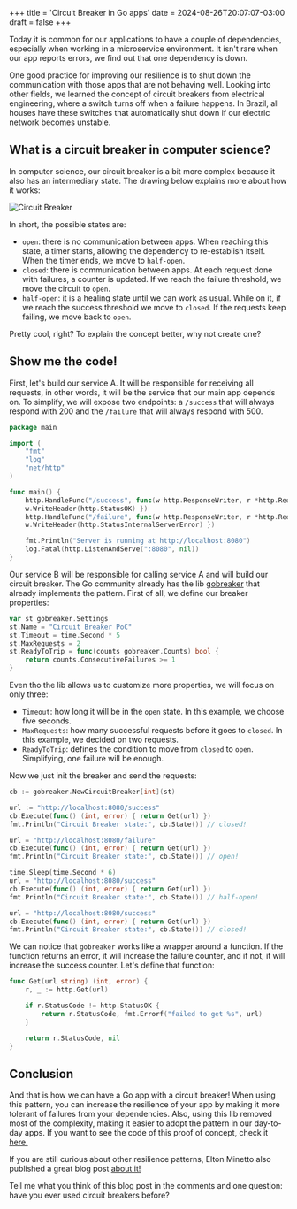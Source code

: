 +++
title = 'Circuit Breaker in Go apps'
date = 2024-08-26T20:07:07-03:00
draft = false
+++

Today it is common for our applications to have a couple of dependencies, especially when working in a microservice environment. It isn't rare when our app reports errors, we find out that one dependency is down.

One good practice for improving our resilience is to shut down the communication with those apps that are not behaving well. Looking into other fields, we learned the concept of circuit breakers from electrical engineering, where a switch turns off when a failure happens. In Brazil, all houses have these switches that automatically shut down if our electric network becomes unstable.

## What is a circuit breaker in computer science?
In computer science, our circuit breaker is a bit more complex because it also has an intermediary state. The drawing below explains more about how it works:

![Circuit Breaker](/img/posts/circuit_breaker.png)

In short, the possible states are:
- `open`: there is no communication between apps. When reaching this state, a timer starts, allowing   the dependency to re-establish itself. When the timer ends, we move to `half-open`.
- `closed`: there is communication between apps. At each request done with failures, a counter is updated. If we reach the failure threshold, we move the circuit to `open`. 
- `half-open`: it is a healing state until we can work as usual. While on it, if we reach the success threshold we move to `closed`. If the requests keep failing, we move back to `open`.

Pretty cool, right? To explain the concept better, why not create one?

## Show me the code!
First, let's build our service A. It will be responsible for receiving all requests, in other words, it will be the service that our main app depends on. To simplify, we will expose two endpoints: a `/success` that will always respond with 200 and the `/failure` that will always respond with 500.

```go
package main

import (
	"fmt"
	"log"
	"net/http"
)

func main() {
	http.HandleFunc("/success", func(w http.ResponseWriter, r *http.Request) { 
    w.WriteHeader(http.StatusOK) })
	http.HandleFunc("/failure", func(w http.ResponseWriter, r *http.Request) { 
    w.WriteHeader(http.StatusInternalServerError) })

	fmt.Println("Server is running at http://localhost:8080")
	log.Fatal(http.ListenAndServe(":8080", nil))
}
```

Our service B will be responsible for calling service A and will build our circuit breaker. The Go community already has the lib [gobreaker](https://github.com/sony/gobreaker) that already implements the pattern. First of all, we define our breaker properties:

```go
var st gobreaker.Settings
st.Name = "Circuit Breaker PoC"
st.Timeout = time.Second * 5
st.MaxRequests = 2
st.ReadyToTrip = func(counts gobreaker.Counts) bool {
	return counts.ConsecutiveFailures >= 1
}
```

Even tho the lib allows us to customize more properties, we will focus on only three:
- `Timeout`: how long it will be in the `open` state. In this example, we choose five seconds.
- `MaxRequests`: how many successful requests before it goes to `closed`. In this example, we decided on two requests.
- `ReadyToTrip`: defines the condition to move from `closed` to `open`. Simplifying, one failure will be enough.

Now we just init the breaker and send the requests:

```go
cb := gobreaker.NewCircuitBreaker[int](st)

url := "http://localhost:8080/success"
cb.Execute(func() (int, error) { return Get(url) })
fmt.Println("Circuit Breaker state:", cb.State()) // closed!

url = "http://localhost:8080/failure"
cb.Execute(func() (int, error) { return Get(url) })
fmt.Println("Circuit Breaker state:", cb.State()) // open!

time.Sleep(time.Second * 6)
url = "http://localhost:8080/success"
cb.Execute(func() (int, error) { return Get(url) })
fmt.Println("Circuit Breaker state:", cb.State()) // half-open!

url = "http://localhost:8080/success"
cb.Execute(func() (int, error) { return Get(url) })
fmt.Println("Circuit Breaker state:", cb.State()) // closed!
```

We can notice that `gobreaker` works like a wrapper around a function. If the function returns an error, it will increase the failure counter, and if not, it will increase the success counter. Let's define that function:
```go
func Get(url string) (int, error) {
	r, _ := http.Get(url)

	if r.StatusCode != http.StatusOK {
		return r.StatusCode, fmt.Errorf("failed to get %s", url)
	}

	return r.StatusCode, nil
}
```

## Conclusion
And that is how we can have a Go app with a circuit breaker! When using this pattern, you can increase the resilience of your app by making it more tolerant of failures from your dependencies. Also, using this lib removed most of the complexity, making it easier to adopt the pattern in our day-to-day apps. If you want to see the code of this proof of concept, check it [here.](https://github.com/mfbmina/poc_circuit_breaker)

If you are still curious about other resilience patterns, Elton Minetto also published a great blog post [about it!](https://eltonminetto.dev/en/post/2024-08-24-resilience-in-communication-between-microservices-using-the-failsafe-go-lib/)

Tell me what you think of this blog post in the comments and one question: have you ever used circuit breakers before?
